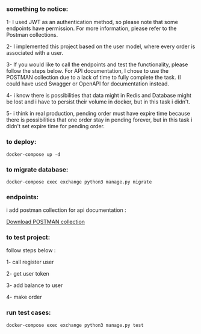 ### something to notice:
1- I used JWT as an authentication method, so please note that some endpoints have permission. For more information, please refer to the Postman collections.

2- I implemented this project based on the user model, where every order is associated with a user.

3- If you would like to call the endpoints and test the functionality, please follow the steps below. For API documentation, I chose to use the POSTMAN collection due to a lack of time to fully complete the task. (I could have used Swagger or OpenAPI for documentation instead.

4- i know there is possibilities that data might in Redis and Database might be lost and i have to persist their volume in docker, but in this task i didn't.

5- i think in real production, pending order must have expire time because there is possibilities that one order stay in pending forever, but in this task i didn't set expire time for pending order.
### to deploy:
```shell
docker-compose up -d
```

### to migrate database:
```shell
docker-compose exec exchange python3 manage.py migrate
```

### endpoints:
i add postman collection for api documentation :


<a id="raw-url" href="https://raw.githubusercontent.com/coci/exchange/master/exchange_postman.json" download="https://raw.githubusercontent.com/coci/exchange/master/exchange_postman.json">Download POSTMAN collection</a>

### to test project:
follow steps below :


1- call register user

2- get user token

3- add balance to user

4- make order


### run test cases:
```shell
docker-compose exec exchange python3 manage.py test
```
